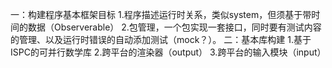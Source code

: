 一：构建程序基本框架目标
    1.程序描述运行时关系，类似system，但须基于带时间的数据（Observerable）
    2.包管理，一个包实现一套接口，同时要有测试内容的管理、以及运行时错误的自动添加测试（mock？）。
二：基本库构建
    1.基于ISPC的可并行数学库
    2.跨平台的渲染器（output）
    3.跨平台的输入模块（input）